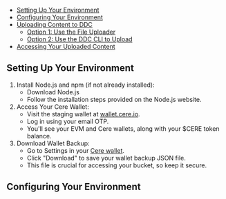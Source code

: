 - [Setting Up Your Environment](#)
- [Configuring Your Environment](#)
- [Uploading Content to DDC](#)
  - [Option 1: Use the File Uploader](#)
  - [Option 2: Use the DDC CLI to Upload](#)
- [Accessing Your Uploaded Content](#)

## Setting Up Your Environment
1) Install Node.js and npm (if not already installed):
    - Download Node.js
    - Follow the installation steps provided on the Node.js website. 
2) Access Your Cere Wallet: 
   - Visit the staging wallet at [wallet.cere.io](https://wallet.cere.io). 
   - Log in using your email OTP.
   - You'll see your EVM and Cere wallets, along with your $CERE token balance.
3) Download Wallet Backup: 
   - Go to Settings in your [Cere wallet](https://wallet.cere.io).
   - Click "Download" to save your wallet backup JSON file.
   - This file is crucial for accessing your bucket, so keep it secure.

## Configuring Your Environment
